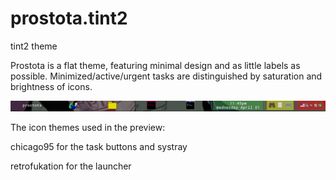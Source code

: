 # prostota.tint2
tint2 theme

Prostota is a flat theme, featuring minimal design and as little labels as possible. 
Minimized/active/urgent tasks are distinguished by saturation and brightness of icons.

![alt text](https://raw.githubusercontent.com/stripedswan/prostota.tint2/master/scrot.png)

The icon themes used in the preview:

chicago95 for the task buttons and systray

retrofukation for the launcher

